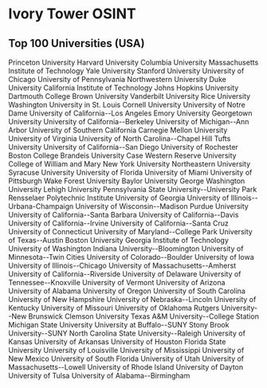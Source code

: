# Ivory Tower OSINT

## Top 100 Universities (USA)

Princeton University
Harvard University
Columbia University
Massachusetts Institute of Technology
Yale University
Stanford University
University of Chicago
University of Pennsylvania
Northwestern University
Duke University
California Institute of Technology
Johns Hopkins University
Dartmouth College
Brown University
Vanderbilt University
Rice University
Washington University in St. Louis
Cornell University
University of Notre Dame
University of California--Los Angeles
Emory University
Georgetown University
University of California--Berkeley
University of Michigan--Ann Arbor
University of Southern California
Carnegie Mellon University
University of Virginia
University of North Carolina--Chapel Hill
Tufts University
University of California--San Diego
University of Rochester
Boston College
Brandeis University
Case Western Reserve University
College of William and Mary
New York University
Northeastern University
Syracuse University
University of Florida
University of Miami
University of Pittsburgh
Wake Forest University
Baylor University
George Washington University
Lehigh University
Pennsylvania State University--University Park
Rensselaer Polytechnic Institute
University of Georgia
University of Illinois--Urbana-Champaign
University of Wisconsin--Madison
Purdue University
University of California--Santa Barbara
University of California--Davis
University of California--Irvine
University of California--Santa Cruz
University of Connecticut
University of Maryland--College Park
University of Texas--Austin
Boston University
Georgia Institute of Technology
University of Washington
Indiana University--Bloomington
University of Minnesota--Twin Cities
University of Colorado--Boulder
University of Iowa
University of Illinois--Chicago
University of Massachusetts--Amherst
University of California--Riverside
University of Delaware
University of Tennessee--Knoxville
University of Vermont
University of Arizona
University of Alabama
University of Oregon
University of South Carolina
University of New Hampshire
University of Nebraska--Lincoln
University of Kentucky
University of Missouri
University of Oklahoma
Rutgers University--New Brunswick
Clemson University
Texas A&M University--College Station
Michigan State University
University at Buffalo--SUNY
Stony Brook University--SUNY
North Carolina State University--Raleigh
University of Kansas
University of Arkansas
University of Houston
Florida State University
University of Louisville
University of Mississippi
University of New Mexico
University of South Florida
University of Utah
University of Massachusetts--Lowell
University of Rhode Island
University of Dayton
University of Tulsa
University of Alabama--Birmingham
